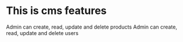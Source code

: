 # This is cms features
Admin can create, read, update and delete products
Admin can create, read, update and delete users
